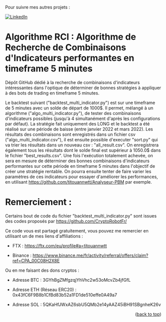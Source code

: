 <div id="top"></div>

Pour suivre mes autres projets :

[![LinkedIn][linkedin-shield]][linkedin-url]

# Algorithme RCI : Algorithme de Recherche de Combinaisons d'Indicateurs performantes en timeframe 5 minutes

Dépôt GitHub dédié à la recherche de combinaisons d'indicateurs intéressantes dans l'optique de déterminer de bonnes stratégies à appliquer à des bots de trading en timeframe 5 minutes.

Le backtest suivant ("backtest_multi_indicator.py") est sur une timeframe de 5 minutes avec un solde de départ de 1000$. Il permet, mélangé à un algorithme ("algo_multi_indicator.py"), de tester des combinaisons d'indicateurs possibles (jusqu'à 4 simultanément d'après les configurations par défaut). La stratégie fait uniquement des LONG et le backtest a été réalisé sur une période de baisse (entre janvier 2022 et mars 2022).
Les résultats des combinaisons sont enregistrés dans un fichier csv ("algo_multi_indicator.csv"), il est ensuite possible d'executer "sort.py" qui va trier les résultats dans un nouveau csv : "all_result.csv". On enregistrera également tous les résultats dont le solde final est supérieur à 1050.0$ dans le fichier "best_results.csv".
Une fois l'exécution totalement achevée, on sera en mesure de déterminer des bonnes combinaisons d'indicateurs performantes sur cette période en timeframe 5 minutes dans l'objectif de créer une stratégie rentable. 
On pourra ensuite tenter de faire varier les paramètres de ces indicateurs pour essayer d'améliorer les performances, en utilisant https://github.com/titouannwtt/Analyseur-PBM par exemple.

# Remerciement :
Certains bout de code du fichier "backtest_multi_indicator.py" sont issues des codes proposés par https://github.com/CryptoRobotFr/

Ce code vous est partagé gratuitement, vous pouvez me remercier en utilisant un de mes liens d'affiliations :

- FTX : https://ftx.com/eu/profile#a=titouannwtt

- Binance : https://www.binance.me/fr/activity/referral/offers/claim?ref=CPA_00C08H2X8E

Ou en me faisant des dons cryptos :

- Adresse BTC : 3GYhBgZMfgzqjYhVhc2w53oMcvZb4jfGfL

- Adresse ETH (Réseau ERC20) : 0x43fC6F9B8b1CfBd83b52a1FD1de510effe0A49a7

- Adresse SOL : 5QKaHfJWxAZ6sbU5QMb2e14yAAZ45iBH91SBgnheK26v

<p align="right">(<a href="#top">back to top</a>)</p>

[linkedin-shield]: https://img.shields.io/badge/-LinkedIn-black.svg?style=for-the-badge&logo=linkedin&colorB=555
[linkedin-url]: https://www.linkedin.com/in/titouan-wtt/
